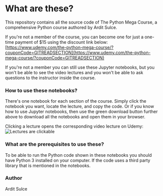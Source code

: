 # What are these?

This repository contains all the source code of The Python Mega Course, a comprehensive Python course authored by Ardit Sulce. 

If you're not a member of the course, you can become one for just a one-time payment of $15 using the discount link below: [https://www.udemy.com/the-python-mega-course/?couponCode=GITREADSECTION](https://www.udemy.com/the-python-mega-course/?couponCode=GITREADSECTION)

If you're not a member you can still use these Jupyter notebooks, but you won't be able to see the video lectures and you won't be able to ask questions to the instructor inside the course.

### How to use these notebooks?

There's one notebook for each section of the course. Simply click the notebook you want, locate the lecture, and copy the code. Or if you know how to use Jupyter notebooks, then use the green download button further above to download all the notebooks and open them in your browser.

Clicking a lecture opens the corresponding video lecture on Udemy:
![Lectures are clickable](data/lecture_link_demo.gif)

### What are the prerequisites to use these?

To be able to run the Python code shown in these notebooks you should have Python 3 installed on your computer. If the code uses a third party library that is mentioned in the notebooks.

### Author
Ardit Sulce

